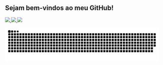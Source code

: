  ## Sejam bem-vindos ao meu GitHub!

<div> 
 
  <a href="https://github.com/JeanProgGit">
  <img height="180em" src="https://github-readme-stats.vercel.app/api?
                           username=JeanProgGit&show_icons=true&theme=dracula&include_all_commits=true&count_private=true"/>
  <img height="180em" src="https://github-readme-stats.vercel.app/api/top-langs/?username=JeanProgGit&layout=compact&langs_count=16&theme=dracula"/>
 
 </a>
  <a href="https://www.linkedin.com/in/jean-alves-61460310a/" target="_blank"><img src="https://img.shields.io/badge/-LinkedIn-%230077B5?style=for-the-badge&logo=linkedin&logoColor=white" target="_blank"></a>
 
  ![Snake animation](https://github.com/JeanProgGit/JeanProgGit/blob/output/github-contribution-grid-snake.svg)
 
</div>
